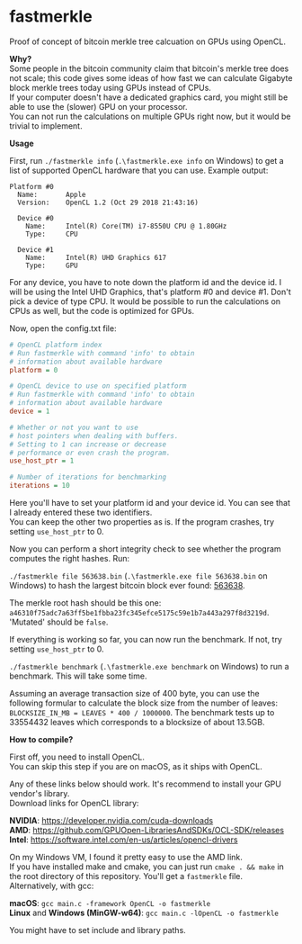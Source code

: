 # fastmerkle

Proof of concept of bitcoin merkle tree calcuation on GPUs using OpenCL.  

**Why?**  
Some people in the bitcoin community claim that bitcoin's merkle tree does not scale;
this code gives some ideas of how fast we can calculate Gigabyte block merkle trees today using GPUs instead of CPUs.  
If your computer doesn't have a dedicated graphics card, you might still be able to use the (slower) GPU on your processor.  
You can not run the calculations on multiple GPUs right now, but it would be trivial to implement.

**Usage**

First, run `./fastmerkle info` (`.\fastmerkle.exe info` on Windows) to get a list of supported OpenCL hardware that you can use. Example output:  
```
Platform #0
  Name:       Apple
  Version:    OpenCL 1.2 (Oct 29 2018 21:43:16)

  Device #0
    Name:     Intel(R) Core(TM) i7-8550U CPU @ 1.80GHz
    Type:     CPU

  Device #1
    Name:     Intel(R) UHD Graphics 617
    Type:     GPU
```
For any device, you have to note down the platform id and the device id. I will be using the Intel UHD Graphics, that's platform #0 and device #1. Don't pick a device of type CPU. It would be possible to run the calculations on CPUs as well, but the code is optimized for GPUs.  

Now, open the config.txt file:  
```ini
# OpenCL platform index
# Run fastmerkle with command 'info' to obtain
# information about available hardware
platform = 0

# OpenCL device to use on specified platform
# Run fastmerkle with command 'info' to obtain
# information about available hardware
device = 1

# Whether or not you want to use
# host pointers when dealing with buffers.
# Setting to 1 can increase or decrease
# performance or even crash the program.
use_host_ptr = 1

# Number of iterations for benchmarking
iterations = 10
```
Here you'll have to set your platform id and your device id. You can see that I already entered these two identifiers.  
You can keep the other two properties as is. If the program crashes, try setting `use_host_ptr` to 0.

Now you can perform a short integrity check to see whether the program computes the right hashes. Run:  

`./fastmerkle file 563638.bin` (`.\fastmerkle.exe file 563638.bin` on Windows) to hash the largest bitcoin block ever found: [563638](https://blockchair.com/bitcoin-sv/block/563638).  

The merkle root hash should be this one: `a46310f75adc7a63ff5be1fbba23fc345efce5175c59e1b7a443a297f8d3219d`.  
'Mutated' should be `false`.  

If everything is working so far, you can now run the benchmark. If not, try setting `use_host_ptr` to 0.

`./fastmerkle benchmark` (`.\fastmerkle.exe benchmark` on Windows) to run a benchmark. This will take some time.

Assuming an average transaction size of 400 byte, you can use the following formular to calculate the block size from the number of leaves: `BLOCKSIZE_IN_MB = LEAVES * 400 / 1000000`. The benchmark tests up to 33554432 leaves which corresponds to a blocksize of about 13.5GB.

**How to compile?**  

First off, you need to install OpenCL.  
You can skip this step if you are on macOS, as it ships with OpenCL.

Any of these links below should work. It's recommend to install your GPU vendor's library.  
Download links for OpenCL library:

**NVIDIA**: https://developer.nvidia.com/cuda-downloads  
**AMD**: https://github.com/GPUOpen-LibrariesAndSDKs/OCL-SDK/releases  
**Intel**: https://software.intel.com/en-us/articles/opencl-drivers  

On my Windows VM, I found it pretty easy to use the AMD link.  
If you have installed make and cmake, you can just run `cmake . && make` in the root directory of this repository. You'll get a `fastmerkle` file.  
Alternatively, with gcc:  

**macOS**: `gcc main.c -framework OpenCL -o fastmerkle`  
**Linux** and **Windows (MinGW-w64)**: `gcc main.c -lOpenCL -o fastmerkle`

You might have to set include and library paths.
